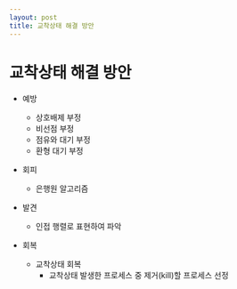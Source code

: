 ```yaml
---
layout: post
title: 교착상태 해결 방안
---
```


# 교착상태 해결 방안

* 예방
  * 상호배제 부정
  * 비선점 부정
  * 점유와 대기 부정
  * 환형 대기 부정
* 회피
  * 은행원 알고리즘

* 발견
  * 인접 행렬로 표현하여 파악
* 회복
  * 교착상태 회복
    * 교착상태 발생한 프로세스 중 제거(kill)할 프로세스 선정
